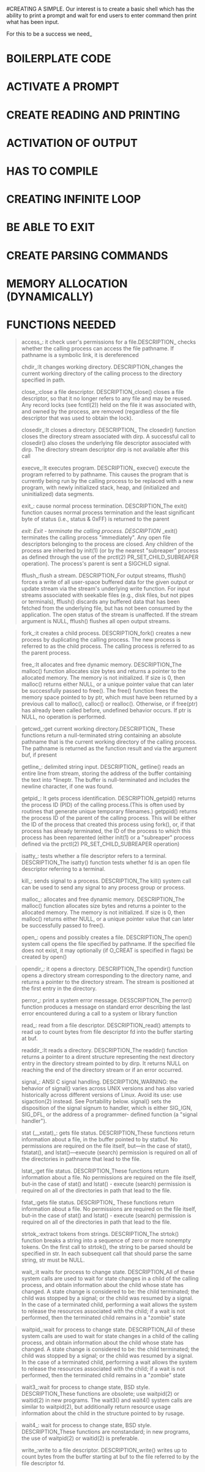 #CREATING A SIMPLE.
Our interest is to create a basic shell which has the ability to print a prompt and wait for end users to enter command then print what has been input.

For this to be a success we need_
# BOILERPLATE CODE
# ACTIVATE A PROMPT
# CREATE READING AND PRINTING
# ACTIVATION OF OUTPUT
# HAS TO COMPILE
# CREATING INFINITE LOOP
# BE ABLE TO EXIT
# CREATE PARSING COMMANDS
# MEMORY ALLOCATION (DYNAMICALLY)
#
# FUNCTIONS NEEDED
>access_: it check user's permissions for a
>       file.DESCRIPTION_ checks whether the calling process can access the file
>              pathname.  If pathname is a symbolic link, it is dereferenced
>
>
>
>
>chdir_:It changes working directory. DESCRIPTION_changes
>       the current working directory of the calling
>       process to the directory specified in path.
>
>
>
>close_:close a file descriptor. DESCRIPTION_close()
>       closes a file descriptor, so that it no longer refers to
>       any file and may be reused.  Any record locks (see fcntl(2)) held
>       on the file it was associated with, and owned by the process, are
>       removed (regardless of the file descriptor that was used to obtain the lock).
>
>
>
>closedir_:It closes a directory. DESCRIPTION_ The closedir()
>       function closes the directory stream associated
>       with dirp.  A successful call to closedir() also closes the
>       underlying file descriptor associated with dirp.  The directory
>       stream descriptor dirp is not available after this call
>
>
>
>execve_:It executes program. DESCRIPTION_ execve() execute
>       the program referred to by pathname.  This
>       causes the program that is currently being run by the calling
>       process to be replaced with a new program, with newly initialized
>       stack, heap, and (initialized and uninitialized) data segments.
>
>
>
>exit_: cause normal process termination. DESCRIPTION_The exit()
>       function causes normal process termination and the
>       least significant byte of status (i.e., status & 0xFF) is
>       returned to the parent
>
>
>
>_exit_: _Exit - terminate the calling process. DESCRIPTION_ _exit()
>       terminates the calling process "immediately".  Any open
>       file descriptors belonging to the process are closed.  Any
>       children of the process are inherited by init(1) (or by the
	nearest "subreaper" process as defined through the use of the
        prctl(2) PR_SET_CHILD_SUBREAPER operation).  The process's parent
>       is sent a SIGCHLD signal.
>
>
>fflush_:flush a stream. DESCRIPTION_For output streams, fflush() forces a write of
>        all user-space buffered data for the given output or update
>        stream via the stream's underlying write function.
>        For input streams associated with seekable files (e.g., disk
         files, but not pipes or terminals), fflush() discards any
>        buffered data that has been fetched from the underlying file, but
>        has not been consumed by the application.
>        The open status of the stream is unaffected.
>        If the stream argument is NULL, fflush() flushes all open output
         streams.


>fork_:it creates a child process. DESCRIPTION_fork() creates a new process
>      by duplicating the calling process. The new process is referred to as
>      the child process.  The calling process is referred to as the parent process.
>
>
>free_:It allocates and free dynamic memory. DESCRIPTION_The malloc() function
>     allocates size bytes and returns a pointer to the allocated memory.
>     The memory is not initialized. If size is 0, then malloc() returns either
>     NULL, or a unique pointer value that can later be successfully passed to free().
>     The free() function frees the memory space pointed to by ptr, which must have
>     been returned by a previous call to malloc(), calloc() or realloc(). Otherwise,
      or if free(ptr) has already been called before, undefined behavior occurs.
      If ptr is NULL, no operation is performed.


>getcwd_:get current working directory.DESCRIPTION_ These functions return a
>        null-terminated string containing an absolute pathname that is the
>        current working directory of the calling process.  The pathname is
>        returned as the function result
>        and via the argument buf, if present
>
>
>getline_: delimited string input. DESCRIPTION_ getline() reads an entire line
>          from stream, storing the address of the buffer containing the text
>          into *lineptr.  The buffer is null-terminated and includes the
>          newline character, if one was found.
>
>
>getpid_: It gets process identification. DESCRIPTION_getpid() returns the
>       process ID (PID) of the calling process.(This is often used by routines
        that generate unique temporary filenames.)
        getppid() returns the process ID of the parent of the calling process.
	This will be either the ID of the process that created
>       this process using fork(), or, if that process has already
>       terminated, the ID of the process to which this process has been
>       reparented (either init(1) or a "subreaper" process defined via
	the prctl(2) PR_SET_CHILD_SUBREAPER operation)


>isatty_: tests whether a file descriptor refers to a terminal. DESCRIPTION_The isatty()
>         function tests whether fd is an open file descriptor
>         referring to a terminal.
>
>
>kill_: sends signal to a process. DESCRIPTION_The kill() system call can be used to send
>      any signal to any process group or process.
>
>
>malloc_: allocates and free dynamic memory. DESCRIPTION_The malloc() function
>        allocates size bytes and returns a pointer to the allocated memory.
>        The memory is not initialized.  If size is 0, then malloc() returns
>        either NULL, or a unique pointer value that can later be successfully
>        passed to free().
>
>
>open_: opens and possibly creates a file. DESCRIPTION_The open() system call opens
>       the file specified by pathname.  If the specified file does not exist,
	it may optionally (if O_CREAT is specified in flags) be created by open()


>opendir_: it opens a directory. DESCRIPTION_The opendir() function opens a directory
>          stream corresponding to the directory name, and returns a pointer to the
>          directory stream.  The stream is positioned at the first entry in the
>          directory.
>
>
>perror_: print a system error message. DESSCRIPTION_The perror() function produces
>         a message on standard error describing the last error encountered during
>         a call to a system or library function
>
>
>read_: read from a file descriptor. DESCRIPTION_read() attempts to read up to count
>       bytes from file descriptor fd into the buffer starting at buf.
>
>
>readdir_:It reads a directory. DESCRIPTION_The readdir() function returns a pointer
>         to a dirent structure representing the next directory entry in the directory
>         stream pointed to by dirp.  It returns NULL on reaching the end of the
>         directory stream or if an error occurred.
>
>
>signal_: ANSI C signal handling. DESCRIPTION_WARNING: the behavior of signal() varies
>         across UNIX versions and has also varied historically across different versions
>         of Linux.  Avoid its use: use sigaction(2) instead.  See Portability below.
>         signal() sets the disposition of the signal signum to handler,
	  which is either SIG_IGN, SIG_DFL, or the address of a programmer-
	  defined function (a "signal handler").


>stat (__xstat)_: gets file status. DESCRIPTION_These functions return information about a file,
	          in the buffer pointed to by statbuf.  No permissions are required on the file
>                 itself, but—in the case of stat(), fstatat(), and lstat()—execute
>                 (search) permission is required on all of the directories in
>                 pathname that lead to the file.
>
>
>lstat_:get file status. DESCRIPTION_These functions return information about a file.
>       No permissions are required on the file itself, but-in the case of stat()
	and lstat() - execute (search) permission is required on all of the directories
	in path that lead to the file.


>fstat_:gets file status. DESCRIPTION_ These functions return information about a file.
>       No permissions are required on the file itself, but-in the case of stat() and
>       lstat() - execute (search) permission is required on all of the directories in
>       path that lead to the file.
>
>
>strtok_:extract tokens from strings. DESCRIPTION_The strtok() function breaks
>        a string into a sequence of zero or more nonempty tokens.
>        On the first call to strtok(), the string to be parsed should be
>        specified in str.  In each subsequent call that should parse the same
>        string, str must be NULL.
>
>
>wait_:it waits for process to change state. DESCRIPTION_All of these system calls
>      are used to wait for state changes in a child of the calling process,
       and obtain information about the child whose state has changed.
       A state change is considered to be: the child terminated;
       the child was stopped by a signal; or the child was resumed by a signal.
       In the case of a terminated child, performing a wait allows the system
       to release the resources associated with the child; if a wait is not performed,
       then the terminated child remains in a "zombie" state


>waitpid_:wait for process to change state. DESCRIPTION_All of these system calls
>         are used to wait for state changes in a child of the calling process,
	  and obtain information about the child whose state has changed.
	  A state change is considered to be: the child terminated;
	  the child was stopped by a signal; or the child was resumed by a signal.
	  In the case of a terminated child, performing a wait allows the system to
	  release the resources associated with the child; if a wait is not performed,
	  then the terminated child remains in a "zombie" state


>wait3_:wait for process to change state, BSD style. DESCRIPTION_These functions
>       are obsolete; use waitpid(2) or waitid(2) in new programs.
>       The wait3() and wait4() system calls are similar to waitpid(2),
	but additionally return resource usage information about the
	child in the structure pointed to by rusage.


>wait4_: wait for process to change state, BSD style. DESCRIPTION_These functions
>        are nonstandard; in new programs, the use of waitpid(2)
>        or waitid(2) is preferable.
>
>
>write_:write to a file descriptor. DESCRIPTION_write() writes up to count bytes
>       from the buffer starting at buf to the file referred to by
>       the file descriptor fd.
